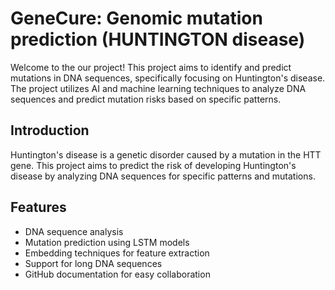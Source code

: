 # GeneCure: Genomic mutation prediction (HUNTINGTON disease)

Welcome to the our project! This project aims to identify and predict mutations in DNA sequences, specifically focusing on Huntington's disease. The project utilizes AI and machine learning techniques to analyze DNA sequences and predict mutation risks based on specific patterns.

## Introduction

Huntington's disease is a genetic disorder caused by a mutation in the HTT gene. This project aims to predict the risk of developing Huntington's disease by analyzing DNA sequences for specific patterns and mutations.

## Features

- DNA sequence analysis
- Mutation prediction using LSTM models
- Embedding techniques for feature extraction
- Support for long DNA sequences
- GitHub documentation for easy collaboration
